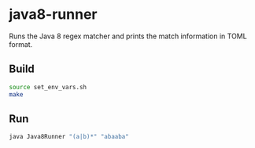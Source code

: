 # java8-runner

Runs the Java 8 regex matcher and prints the match information in TOML format.

## Build

```bash
source set_env_vars.sh
make
```

## Run

```bash
java Java8Runner "(a|b)*" "abaaba"
```
